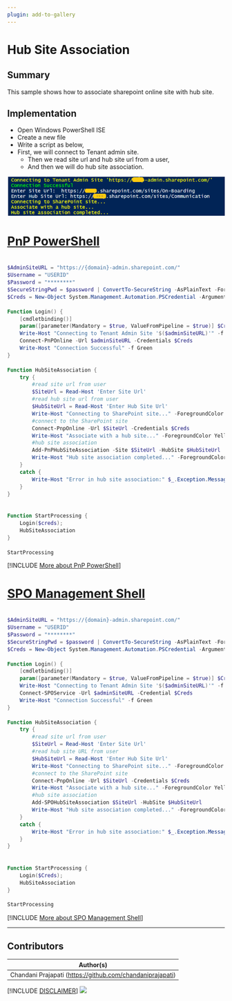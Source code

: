 ```yaml
---
plugin: add-to-gallery
---
```


# Hub Site Association 

## Summary

This sample shows how to associate sharepoint online site with hub site.

## Implementation

- Open Windows PowerShell ISE
- Create a new file
- Write a script as below,
- First, we will connect to Tenant admin site.
    - Then we read site url and hub site url from a user,
    - And then we will do hub site association.
 
![Example Screenshot](assets/preview.png)

# [PnP PowerShell](#tab/pnpps)
```powershell

$AdminSiteURL = "https://{domain}-admin.sharepoint.com/"
$Username = "USERID"
$Password = "********"
$SecureStringPwd = $password | ConvertTo-SecureString -AsPlainText -Force 
$Creds = New-Object System.Management.Automation.PSCredential -ArgumentList $username, $secureStringPwd

Function Login() {
    [cmdletbinding()]
    param([parameter(Mandatory = $true, ValueFromPipeline = $true)] $Creds)     
    Write-Host "Connecting to Tenant Admin Site '$($adminSiteURL)'" -f Yellow   
    Connect-PnPOnline -Url $adminSiteURL -Credentials $Creds
    Write-Host "Connection Successful" -f Green 
}

Function HubSiteAssociation {  
    try {  
        #read site url from user  
        $SiteUrl = Read-Host 'Enter Site Url'  
        #read hub site url from user  
        $HubSiteUrl = Read-Host 'Enter Hub Site Url'         
        Write-Host "Connecting to SharePoint site..." -ForegroundColor Yellow  
        #connect to the SharePoint site  
        Connect-PnpOnline -Url $SiteUrl -Credentials $Creds     
        Write-Host "Associate with a hub site..." -ForegroundColor Yellow           
        #hub site association           
        Add-PnPHubSiteAssociation -Site $SiteUrl -HubSite $HubSiteUrl   
        Write-Host "Hub site association completed..." -ForegroundColor Yellow  
    }  
    catch {  
        Write-Host "Error in hub site association:" $_.Exception.Message -ForegroundColor Red  
    }  
}


Function StartProcessing {
    Login($creds);
    HubSiteAssociation
}

StartProcessing

```
[!INCLUDE [More about PnP PowerShell](../../docfx/includes/MORE-PNPPS.md)]

# [SPO Management Shell](#tab/spoms-ps)

```powershell

$AdminSiteURL = "https://{domain}-admin.sharepoint.com/"
$Username = "USERID"
$Password = "********"
$SecureStringPwd = $password | ConvertTo-SecureString -AsPlainText -Force 
$Creds = New-Object System.Management.Automation.PSCredential -ArgumentList $username, $secureStringPwd

Function Login() {
    [cmdletbinding()]
    param([parameter(Mandatory = $true, ValueFromPipeline = $true)] $Creds)     
    Write-Host "Connecting to Tenant Admin Site '$($adminSiteURL)'" -f Yellow   
    Connect-SPOService -Url $adminSiteURL -Credential $Creds
    Write-Host "Connection Successful" -f Green 
}

Function HubSiteAssociation {  
    try {  
        #read site url from user  
        $SiteUrl = Read-Host 'Enter Site Url'  
        #read hub site URL from user  
        $HubSiteUrl = Read-Host 'Enter Hub Site Url'         
        Write-Host "Connecting to SharePoint site..." -ForegroundColor Yellow  
        #connect to the SharePoint site  
        Connect-PnpOnline -Url $SiteUrl -Credentials $Creds     
        Write-Host "Associate with a hub site..." -ForegroundColor Yellow           
        #hub site association           
        Add-SPOHubSiteAssociation $SiteUrl -HubSite $HubSiteUrl   
        Write-Host "Hub site association completed..." -ForegroundColor Yellow  
    }  
    catch {  
        Write-Host "Error in hub site association:" $_.Exception.Message -ForegroundColor Red  
    }  
}


Function StartProcessing {
    Login($Creds);
    HubSiteAssociation
}

StartProcessing

```
[!INCLUDE [More about SPO Management Shell](../../docfx/includes/MORE-SPOMS.md)]

***

## Contributors

| Author(s) |
|-----------|
| Chandani Prajapati (https://github.com/chandaniprajapati) |

[!INCLUDE [DISCLAIMER](../../docfx/includes/DISCLAIMER.md)]
<img src="https://pnptelemetry.azurewebsites.net/script-samples/scripts/spo-hub-sites-association" aria-hidden="true" />
